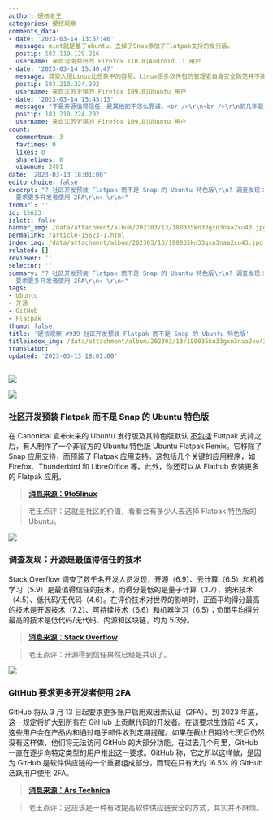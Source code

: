 ```yaml
---
author: 硬核老王
categories: 硬核观察
comments_data:
- date: '2023-03-14 13:57:46'
  message: mint就是基于ubuntu，去掉了Snap添加了Flatpak支持的发行版。
  postip: 182.119.129.216
  username: 来自河南郑州的 Firefox 110.0|Android 11 用户
- date: '2023-03-14 15:40:47'
  message: 其实入侵Linux比想象中的容易。Linux很多软件包的管理者自身安全防范并不高。这也是GitHub要求双因素认证的原因。
  postip: 183.210.224.202
  username: 来自江苏无锡的 Firefox 109.0|Ubuntu 用户
- date: '2023-03-14 15:43:13'
  message: "不是开源值得信任，是其他的不怎么靠谱。<br />\r\n<br />\r\n前几年最不靠谱的技术名词是：纳米"
  postip: 183.210.224.202
  username: 来自江苏无锡的 Firefox 109.0|Ubuntu 用户
count:
  commentnum: 3
  favtimes: 0
  likes: 0
  sharetimes: 0
  viewnum: 2481
date: '2023-03-13 18:01:00'
editorchoice: false
excerpt: "? 社区开发预装 Flatpak 而不是 Snap 的 Ubuntu 特色版\r\n? 调查发现：开源是最值得信任的技术\r\n? GitHub
  要求更多开发者使用 2FA\r\n» \r\n»"
fromurl: ''
id: 15623
islctt: false
banner_img: /data/attachment/album/202303/13/180035kn33gxn3naa2xu43.jpg
permalink: /article-15623-1.html
index_img: /data/attachment/album/202303/13/180035kn33gxn3naa2xu43.jpg
related: []
reviewer: ''
selector: ''
summary: "? 社区开发预装 Flatpak 而不是 Snap 的 Ubuntu 特色版\r\n? 调查发现：开源是最值得信任的技术\r\n? GitHub
  要求更多开发者使用 2FA\r\n» \r\n»"
tags:
- Ubuntu
- 开源
- GitHub
- Flatpak
thumb: false
title: '硬核观察 #939 社区开发预装 Flatpak 而不是 Snap 的 Ubuntu 特色版'
titleindex_img: /data/attachment/album/202303/13/180035kn33gxn3naa2xu43.jpg
translator: ''
updated: '2023-03-13 18:01:00'
---
```


![](/data/attachment/album/202303/13/180035kn33gxn3naa2xu43.jpg)


![](/data/attachment/album/202303/13/180041iblivvpkavjffa9b.jpg)


### 社区开发预装 Flatpak 而不是 Snap 的 Ubuntu 特色版


在 Canonical 宣布未来的 Ubuntu 发行版及其特色版默认 [不包括](/article-15570-1.html) Flatpak 支持之后，有人制作了一个非官方的 Ubuntu 特色版 Ubuntu Flatpak Remix。它移除了 Snap 应用支持，而预装了 Flatpak 应用支持。这包括几个关键的应用程序，如 Firefox、Thunderbird 和 LibreOffice 等。此外，你还可以从 Flathub 安装更多的 Flatpak 应用。



> 
> **[消息来源：9to5linux](https://9to5linux.com/meet-ubuntu-flatpak-remix-ubuntu-with-flatpak-support-preinstalled)**
> 
> 
> 



> 
> 老王点评：这就是社区的价值，看看会有多少人去选择 Flatpak 特色版的 Ubuntu。
> 
> 
> 


![](/data/attachment/album/202303/13/180054o4a14ixxzu2rsuz6.jpg)


### 调查发现：开源是最值得信任的技术


Stack Overflow 调查了数千名开发人员发现，开源（6.9）、云计算（6.5）和机器学习（5.9）是最值得信任的技术，而得分最低的是量子计算（3.7）、纳米技术（4.5）、低代码/无代码（4.6）。在评价技术对世界的影响时，正面平均得分最高的技术是开源技术（7.2）、可持续技术（6.6）和机器学习（6.5）；负面平均得分最高的技术是低代码/无代码、内源和区块链，均为 5.3分。



> 
> **[消息来源：Stack Overflow](https://stackoverflow.blog/2023/03/09/after-the-buzz-fades-what-our-data-tells-us-about-emerging-technology-sentiment/)**
> 
> 
> 



> 
> 老王点评：开源得到信任果然已经是共识了。
> 
> 
> 


![](/data/attachment/album/202303/13/180111bsp9be77pee922kk.jpg)


### GitHub 要求更多开发者使用 2FA


GitHub 将从 3 月 13 日起要求更多账户启用双因素认证（2FA）。到 2023 年底，这一规定将扩大到所有在 GitHub 上贡献代码的开发者。在该要求生效前 45 天，这些用户会在产品内和通过电子邮件收到定期提醒。如果在截止日期的七天后仍然没有这样做，他们将无法访问 GitHub 的大部分功能。在过去几个月里，GitHub 一直在逐步向特定类型的用户推出这一要求。GitHub 称，它之所以这样做，是因为 GitHub 是软件供应链的一个重要组成部分，而现在只有大约 16.5% 的 GitHub 活跃用户使用 2FA。



> 
> **[消息来源：Ars Technica](https://arstechnica.com/gadgets/2023/03/githubs-push-to-make-2fa-mandatory-kicks-off-march-13/)**
> 
> 
> 



> 
> 老王点评：这应该是一种有效提高软件供应链安全的方式，其实并不麻烦。
> 
> 
>